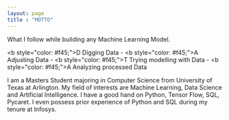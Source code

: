 ```yaml
---
layout: page
title : "MOTTO"
---
```

What I follow while building any Machine Learning Model.<br> 

<b style=\"color: #f45;\">D</b> Digging Data - <b style=\"color: #f45;\">A</b> Adjusting Data - <b style=\"color: #f45;\">T</b> Trying  modelling with Data - <b style=\"color: #f45;\">A</b> Analyzing processed Data

I am a Masters Student majoring in Computer Science from University of Texas at Arlington. My field of interests are Machine Learning, Data Science and Artificial Intelligence. 
I have a good hand on Python, Tensor Flow, SQL, Pycaret. I even possess prior experience of Python and SQL during my tenure at Infosys. 
